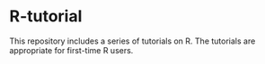 # R-tutorial

This repository includes a series of tutorials on R. The tutorials are appropriate for first-time R users. 
